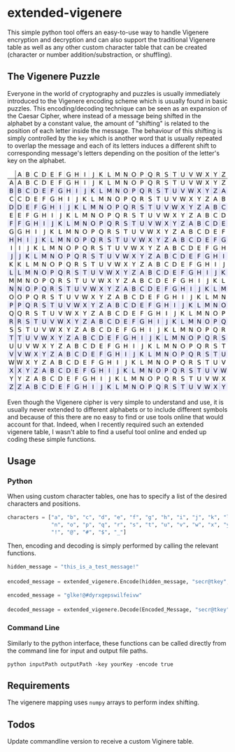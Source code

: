 # extended-vigenere

This simple python tool offers an easy-to-use way to handle Vigenere encryption and decryption and can also support the traditional Vigenere table as well as any other custom character table that can be created (character or number addition/substraction, or shuffling).

## The Vigenere Puzzle

Everyone in the world of cryptography and puzzles is usually immediately introduced to the Vigenere encoding scheme which is usually
found in basic puzzles. This encoding/decoding technique can be seen as an expansion of the Caesar Cipher, where instead of a message
being shifted in the alphabet by a constant value, the amount of "shifting" is related to the position of each letter inside the message.
The behaviour of this shifting is simply controlled by the `key` which is another word that is usually repeated to overlap the message
and each of its letters induces a different shift to corresponding message's letters depending on the position of the letter's key on the
alphabet.

 ![The default Vigenere cipher table](figures/Default_table.png)

Even though the Vigenere cipher is very simple to understand and use, it is usually never extended to different alphabets or to include different
symbols and because of this there are no easy to find or use tools online that would account for that. Indeed, when I recently required such an
extended vigenere table, I wasn't able to find a useful tool online and ended up coding these simple functions.

## Usage

### Python
When using custom character tables, one has to specify a list of the desired characters and positions.
```python
characters = ["a", "b", "c", "d", "e", "f", "g", "h", "i", "j", "k", "l", "m",
              "n", "o", "p", "q", "r", "s", "t", "u", "v", "w", "x", "y", "z",
              "!", "@", "#", "$", "_"]
```
Then, encoding and decoding is simply performed by calling the relevant functions.
```python
hidden_message = "this_is_a_test_message!"

encoded_message = extended_vigenere.Encode(hidden_message, "secr@tkey", characters)
```

```python
encoded_message = "glke!@#dyrxgepswilfeivw"

decoded_message = extended_vigenere.Decode(Encoded_Message, "secr@tkey", characters)
```

### Command Line
Similarly to the python interface, these functions can be called directly from the command line for input and output file paths.
```
python inputPath outputPath -key yourKey -encode true
```

## Requirements

The vigenere mapping uses `numpy` arrays to perform index shifting.

## Todos

Update commandline version to receive a custom Viginere table.
